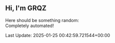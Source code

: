 ## Hi, I'm GRQZ
Here should be something random:  
Completely automated!

Last Update: 2025-01-25 00:42:59.721544+00:00
